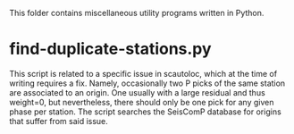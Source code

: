 This folder contains miscellaneous utility programs written in
Python.

# find-duplicate-stations.py

This script is related to a specific issue in scautoloc, which at
the time of writing requires a fix. Namely, occasionally two P picks
of the same station are associated to an origin. One usually with a
large residual and thus weight=0, but nevertheless, there should
only be one pick for any given phase per station.  The script
searches the SeisComP database for origins that suffer from said
issue.

